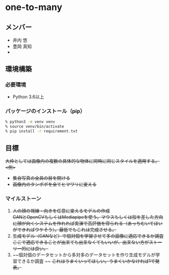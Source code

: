 # one-to-many

## メンバー
- 井内 悠
- 豊岡 真知
- 

## 環境構築
### 必要環境
- Python 3.6以上

### パッケージのインストール（pip）
```bash
% python3 -m venv venv
% source venv/bin/activate
% pip install -r requirement.txt
``` 

## 目標
~~大枠としては画像内の複数の具体的な物体に同時に同じスタイルを適用する。~~  
~~<例>~~
- ~~集合写真の全員の目を開ける~~
- ~~画像内のタンポポを全てヒマワリに変える~~

### マイルストーン
1. ~~人の顔の視線・向きを任意に変えるモデルの作成~~  
~~GANとOpenCVもしくはMediapipeを使う。マウスもしくは指を差した方向に顔が向くシステムを作れれば実演で高評価を得られる（あっちむいてほいができればウケそう）。最低でもこれは完成させる。~~
2. ~~生成モデル（GANなど）で個対個を学習させて多の画像に適応できるか調査~~  
~~ここで適応できることが出来ても出来なくてもいいが、出来ない方がストーリー的には良い。~~
3. ~~個対個のデータセットから多対多のデータセットを作り生成モデルが学習できるか調査  ~~
~~これはうまくいってほしい。うまくいかなければ1で発表。~~